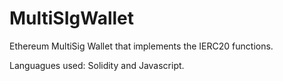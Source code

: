 # MultiSIgWallet

Ethereum MultiSig Wallet that implements the IERC20 functions.

Languagues used: Solidity and Javascript.
